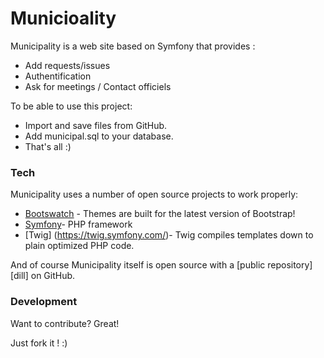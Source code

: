 # Municioality



Municipality is a web site based on Symfony that provides :

  - Add requests/issues
  - Authentification
  - Ask for meetings / Contact officiels


To be able to use this project:
  - Import and save files from GitHub.
  - Add municipal.sql to your database.
  - That's all :)


### Tech

Municipality uses a number of open source projects to work properly:

* [Bootswatch](https://bootswatch.com/) - Themes are built for the latest version of Bootstrap!
* [Symfony](https://symfony.com/)- PHP framework
* [Twig] (https://twig.symfony.com/)- Twig compiles templates down to plain optimized PHP code.

And of course Municipality itself is open source with a [public repository][dill]
 on GitHub.

### Development

Want to contribute? Great!

Just fork it ! :)
